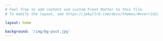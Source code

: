 ```yaml
---
# Feel free to add content and custom Front Matter to this file.
# To modify the layout, see https://jekyllrb.com/docs/themes/#overriding-theme-defaults

layout: home

background: '/img/bg-post.jpg'
---
```

